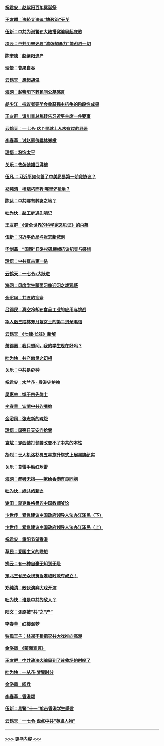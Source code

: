 #### [祝君安：赵紫阳百年冥诞祭](../pages/nsc993/n11601386.md?t=10210901) 
#### [王友群：法轮大法与“搞政治”无关](../pages/nsc993/n11601658.md?t=10210901) 
#### [伍新：中共为港警在大陆搭窝骗局起底歌](../pages/nsc993/n11601536.md?t=10210901) 
#### [项云：中共历来迷信“流氓加暴力”能战胜一切](../pages/nsc993/n11601496.md?t=10210901) 
#### [陈奎德：赵紫阳遗产](../pages/nsc993/n11601444.md?t=10210901) 
#### [理悟：苦果自吞](../pages/nsc993/n11601385.md?t=10210901) 
#### [云鹤天：想起胡温](../pages/nsc993/n11600033.md?t=10210901) 
#### [海网：赵紫阳下葬民间公墓感言](../pages/nsc993/n11600021.md?t=10210901) 
#### [胡少江：抗议者要学会收获民主抗争的阶段性成果](../pages/nsc993/n11599626.md?t=10210901) 
#### [王友群：请川普总统转告习近平主席一件要事](../pages/nsc993/n11599533.md?t=10210901) 
#### [云鹤天：一七令‧这个星球上从未有过的罪恶](../pages/nsc993/n11598881.md?t=10210901) 
#### [李春草：讨赵家傀儡林郑檄](../pages/nsc993/n11598789.md?t=10210901) 
#### [理悟：粉饰太平](../pages/nsc993/n11598776.md?t=10210901) 
#### [关乐：怯怂装雄巨滑稽](../pages/nsc993/n11598767.md?t=10210901) 
#### [伍凡 ：习近平如何善了中美贸易第一阶段协议？](../pages/nsc993/n11596305.md?t=10210901) 
#### [郑纯清：椅腿朽而折 哪里还能坐？](../pages/nsc993/n11596273.md?t=10210901) 
#### [陈达：中共哪有葬身之地？](../pages/nsc993/n11596253.md?t=10210901) 
#### [吐为快：赵王梦遇孔明记](../pages/nsc993/n11596208.md?t=10210901) 
#### [王友群：《请全世界的科学家来见证》的内幕](../pages/nsc993/n11594091.md?t=10210901) 
#### [伍新：习近平危局与张志新悲剧](../pages/nsc993/n11594089.md?t=10210901) 
#### [毕剑鑫：“国殇”日洛杉矶横幅抗议纪实与感想](../pages/nsc993/n11591301.md?t=10210901) 
#### [理悟：中共亘古第一杀](../pages/nsc993/n11590734.md?t=10210901) 
#### [云鹤天：一七令•大跃进](../pages/nsc993/n11590699.md?t=10210901) 
#### [海网：印度学生蒙面习像迎习之戏观感](../pages/nsc993/n11590675.md?t=10210901) 
#### [金浴凤：共匪的宿命](../pages/nsc993/n11586383.md?t=10210901) 
#### [吕锡民：真空冷却在食品工业的应用与挑战](../pages/nsc993/n11585819.md?t=10210901) 
#### [华人医生给林郑月娥女士的第二封亲笔信](../pages/nsc993/n11585124.md?t=10210901) 
#### [云鹤天：《七律·长征》新解](../pages/nsc993/n11584578.md?t=10210901) 
#### [萧锡惠：我只想问，我的学生现在好吗？](../pages/nsc993/n11583828.md?t=10210901) 
#### [吐为快：共产幽灵之幻相](../pages/nsc993/n11583224.md?t=10210901) 
#### [关乐：中共是孬种](../pages/nsc993/n11582099.md?t=10210901) 
#### [祝君安：木兰花 · 香港守护神](../pages/nsc993/n11581782.md?t=10210901) 
#### [吴惠林：悼于宗先院士](../pages/nsc993/n11580283.md?t=10210901) 
#### [李春草：认清中共的嘴脸](../pages/nsc993/n11579954.md?t=10210901) 
#### [金浴凤：张志新的魂怨](../pages/nsc993/n11579913.md?t=10210901) 
#### [理悟：国殇日天安门拾零](../pages/nsc993/n11579843.md?t=10210901) 
#### [袁斌：穿西装打领带改变不了中共的本性](../pages/nsc993/n11579814.md?t=10210901) 
#### [胡烈：无人机洛杉矶五星旗升旗式上展黑旗纪实](../pages/nsc993/n11579322.md?t=10210901) 
#### [关乐：莫雷手触红地雷](../pages/nsc993/n11577862.md?t=10210901) 
#### [海网：醒狮无挡——献给香港有良同胞](../pages/nsc993/n11577835.md?t=10210901) 
#### [吐为快：妖共的新衣](../pages/nsc993/n11577575.md?t=10210901) 
#### [谢田：驳克鲁格曼的中国教师爷论](../pages/nsc993/n11575034.md?t=10210901) 
#### [卞世传：紧急建议中国政府领导人法办江泽民（下）](../pages/nsc993/n11573390.md?t=10210901) 
#### [卞世传：紧急建议中国政府领导人法办江泽民（上）](../pages/nsc993/n11573208.md?t=10210901) 
#### [祝君安：重阳节望香港](../pages/nsc993/n11573190.md?t=10210901) 
#### [草民：爱国主义的联想](../pages/nsc993/n11572333.md?t=10210901) 
#### [拂云：有一种自豪无知到无耻](../pages/nsc993/n11572006.md?t=10210901) 
#### [东北三省民众祝贺香港临时政府成立！](../pages/nsc993/n11571215.md?t=10210901) 
#### [郑纯清：散伙演弃大戏开演](../pages/nsc993/n11570826.md?t=10210901) 
#### [吐为快：谁是中共的敌人？](../pages/nsc993/n11570817.md?t=10210901) 
#### [陆文：还原被“共”之“产”](../pages/nsc993/n11570798.md?t=10210901) 
#### [李春草：红楼沤梦](../pages/nsc993/n11569673.md?t=10210901) 
#### [独孤王子：林郑不断把灭共大戏推向高潮](../pages/nsc993/n11569381.md?t=10210901) 
#### [金浴凤：《蒙面宣言》](../pages/nsc993/n11569368.md?t=10210901) 
#### [王友群：中共政法大骗局到了该收场的时候了](../pages/nsc993/n11568940.md?t=10210901) 
#### [吐为快：一丛花‧梦醒时分](../pages/nsc993/n11567491.md?t=10210901) 
#### [金浴凤：阅兵](../pages/nsc993/n11567454.md?t=10210901) 
#### [李春草：香港颂](../pages/nsc993/n11567444.md?t=10210901) 
#### [伍新：黑警“十一”枪击香港学生感言](../pages/nsc993/n11567426.md?t=10210901) 
#### [云鹤天：一七令‧盘点中共“英雄人物”](../pages/nsc993/n11567091.md?t=10210901) 

----
#### [ >>> 更早内容 <<< ](../indexes/nsc993-earlier.md)
